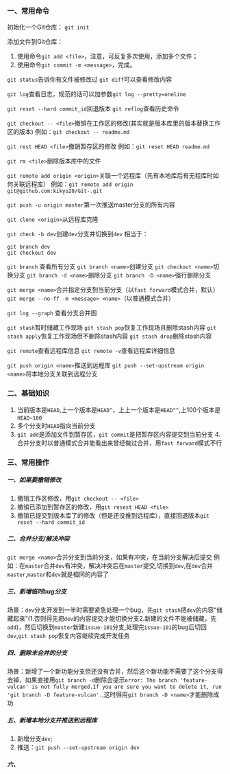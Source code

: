 ### 一、常用命令

初始化一个Git仓库：
`git init`

添加文件到Git仓库：
1. 使用命令`git add <file>`，注意，可反复多次使用，添加多个文件；
2. 使用命令`git commit -m <message>`，完成。

`git status`告诉你有文件被修改过
`git diff`可以查看修改内容

`git log`查看日志，规范的话可以加参数`git log --pretty=oneline`

`git reset --hard commit_id`回退版本
`git reflog`查看历史命令

`git checkout -- <file>`撤销在工作区的修改(其实就是版本库里的版本替换工作区的版本)
例如：`git checkout -- readme.md`

`git rest HEAD <file>`撤销暂存区的修改
例如：`git reset HEAD readme.md`

`git rm <file>`删除版本库中的文件

`git remote add origin <origin>`关联一个远程库（先有本地库后有无程库时如何关联远程库）
例如：`git remote add origin git@github.com:kikyo20/Git-.git`

`git push -u origin master`第一次推送master分支的所有内容

`git clone <origin>`从远程库克隆

`git check -b dev`创建`dev`分支并切换到`dev`
相当于：
```
git branch dev
git checkout dev
```

`git branch` 查看所有分支
`git branch <name>`创建分支
`git checkout <name>`切换分支
`git branch -d <name>`删除分支
`git branch -D <name>`强行删除分支

`git merge <name>`合并指定分支到当前分支（以`fast forward`模式合并，默认）
`git merge --no-ff -m <message> <name>`（以普通模式合并）

`git log --graph` 查看分支合并图

`git stash`暂时储藏工作现场
`git stash pop`恢复工作现场且删除stash内容
`git stash apply`恢复工作现场但不删除stash内容
`git stash drop`删除stash内容

`git remote`查看远程库信息
`git remote -v`查看远程库详细信息

`git push origin <name>`推送到远程库
`git push --set-upstream origin <name>`将本地分支关联到远程分支


### 二、基础知识
1. 当前版本是`HEAD`,上一个版本是`HEAD^`，上上一个版本是`HEAD^^`,上100个版本是`HEAD~100`
2. 多个分支时`HEAD`指向当前分支
3. `git add`是添加文件到暂存区，`git commit`是把暂存区内容提交到当前分支
4.合并分支时以普通模式合并能看出来曾经做过合并，用`fast forward`模式不行

### 三、常用操作
##### 一、如果要撤销修改
1. 撤销工作区修改，用`git checkout -- <file>`
2. 撤销已添加到暂存区的修改，用`git resest HEAD <file>`
3. 撤销已提交到版本库了的修改（但是还没推到远程库），直接回退版本`git reset --hard commit_id`
##### 二、合并分支/解决冲突
`git merge <name>`合并分支到当前分支，如果有冲突，在当前分支解决后提交
例如：在`master`合并`dev`有冲突，解决冲突后在`master`提交,切换到`dev`,在`dev`合并`master`,`master`和`dev`就是相同的内容了
##### 三、新增临时bug分支
场景：`dev`分支开发到一半时需要紧急处理一个bug，先`git stash`把`dev`的内容“储藏起来”(1.否则得先把`dev`的内容提交才能切换分支2.新建的文件不能被储藏，先`add`)，然后切换到`master`新建`issue-101`分支,处理完`issue-101`的bug后切回`dev`,`git stash pop`恢复内容继续完成开发任务
##### 四、删除未合并的分支
场景：新增了一个新功能分支但还没有合并，然后这个新功能不需要了这个分支得去掉，如果直接用`git branch -d`删除会提示`error: The branch 'feature-vulcan' is not fully merged.If you are sure you want to delete it, run 'git branch -D feature-vulcan'.`,这时得用`git branch -D <name>`才能删除成功
##### 五、新增本地分支并推送到远程库
1. 新增分支`dev`;
2. 推送：`git push --set-upstream origin dev`

##### 六、